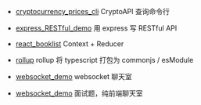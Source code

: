 - [cryptocurrency_prices_cli](https://github.com/SuperHuangXu/examples/tree/master/cryptocurrency_prices_cli) CryptoAPI 查询命令行

- [express_RESTful_demo](https://github.com/SuperHuangXu/examples/tree/master/express_RESTful_demo) 用 express 写 RESTful API

- [react_booklist](https://github.com/SuperHuangXu/examples/tree/master/react_booklist) Context + Reducer 

- [rollup](https://github.com/SuperHuangXu/examples/tree/master/rollup) rollup 将 typescript 打包为 commonjs / esModule

- [websocket_demo](https://github.com/SuperHuangXu/examples/tree/master/websocket_demo) websocket 聊天室

- [websocket_demo](https://github.com/SuperHuangXu/examples/tree/master/hello) 面试题，纯前端聊天室